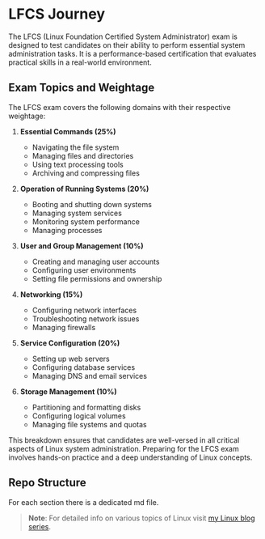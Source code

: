 # LFCS Journey
The LFCS (Linux Foundation Certified System Administrator) exam is designed to test candidates on their ability to perform essential system administration tasks. It is a performance-based certification that evaluates practical skills in a real-world environment.

## Exam Topics and Weightage

The LFCS exam covers the following domains with their respective weightage:

1. **Essential Commands (25%)**
    - Navigating the file system
    - Managing files and directories
    - Using text processing tools
    - Archiving and compressing files

2. **Operation of Running Systems (20%)**
    - Booting and shutting down systems
    - Managing system services
    - Monitoring system performance
    - Managing processes

3. **User and Group Management (10%)**
    - Creating and managing user accounts
    - Configuring user environments
    - Setting file permissions and ownership

4. **Networking (15%)**
    - Configuring network interfaces
    - Troubleshooting network issues
    - Managing firewalls

5. **Service Configuration (20%)**
    - Setting up web servers
    - Configuring database services
    - Managing DNS and email services

6. **Storage Management (10%)**
    - Partitioning and formatting disks
    - Configuring logical volumes
    - Managing file systems and quotas

This breakdown ensures that candidates are well-versed in all critical aspects of Linux system administration. Preparing for the LFCS exam involves hands-on practice and a deep understanding of Linux concepts.

## Repo Structure
For each section there is a dedicated md file.


> **Note**: For detailed info on various topics of Linux  visit [my Linux blog series](https://blogs.vijaysingh.cloud/series/linux-a2z).
